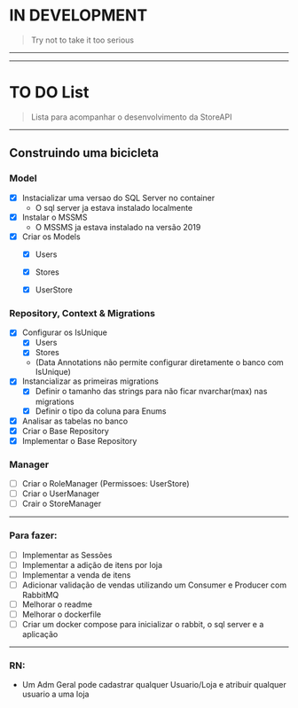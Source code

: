 # IN DEVELOPMENT
> Try not to take it too serious
---
---
# TO DO List
> Lista para acompanhar o desenvolvimento da StoreAPI


---
## Construindo uma bicicleta

### Model

- [X] Instacializar uma versao do SQL Server no container
    - O sql server ja estava instalado localmente
- [X] Instalar o MSSMS
    - O MSSMS ja estava instalado na versão 2019
- [X] Criar os Models
    - [X] Users
    - [X] Stores
    - [X] UserStore


### Repository, Context & Migrations
- [X] Configurar os IsUnique 
    - [X] Users
    - [X] Stores
    - (Data Annotations não permite configurar diretamente o banco com IsUnique)
- [X] Instancializar as primeiras migrations
    - [X] Definir o tamanho das strings para não ficar nvarchar(max) nas migrations
    - [X] Definir o tipo da coluna para Enums
- [X] Analisar as tabelas no banco
- [X] Criar o Base Repository
- [X] Implementar o Base Repository

### Manager
- [ ] Criar o RoleManager (Permissoes: UserStore)
- [ ] Criar o UserManager
- [ ] Crair o StoreManager

---
### Para fazer:
- [ ] Implementar as Sessões
- [ ] Implementar a adição de itens por loja
- [ ] Implementar a venda de itens
- [ ] Adicionar validação de vendas utilizando um Consumer e Producer com RabbitMQ
- [ ] Melhorar o readme
- [ ] Melhorar o dockerfile
- [ ] Criar um docker compose para inicializar o rabbit, o sql server e a aplicação

---
### RN:
- Um Adm Geral pode cadastrar qualquer Usuario/Loja e atribuir qualquer usuario a uma loja
